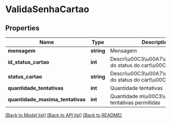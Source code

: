 # ValidaSenhaCartao

## Properties
Name | Type | Description | Notes
------------ | ------------- | ------------- | -------------
**mensagem** | **string** | Mensagem | [optional] 
**id_status_cartao** | **int** | Descri\u00C3\u00A7\u00C3\u00A3o do status do cart\u00C3\u00A3o | [optional] 
**status_cartao** | **string** | Descri\u00C3\u00A7\u00C3\u00A3o do status do cart\u00C3\u00A3o | [optional] 
**quantidade_tentativas** | **int** | Quantidade tentativas | [optional] 
**quantidade_maxima_tentativas** | **int** | Quantidade m\u00C3\u00A1xima tentativas permitidas | [optional] 

[[Back to Model list]](../README.md#documentation-for-models) [[Back to API list]](../README.md#documentation-for-api-endpoints) [[Back to README]](../README.md)


